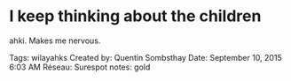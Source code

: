 # I keep thinking about the children
ahki. Makes me nervous.

Tags: wilayahks
Created by: Quentin Sombsthay
Date: September 10, 2015 6:03 AM
Réseau: Surespot
notes: gold